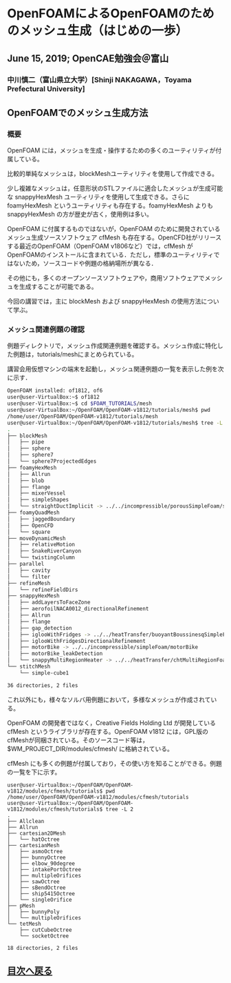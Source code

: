 # OpenFOAMによるOpenFOAMのためのメッシュ生成（はじめの一歩）
## June 15, 2019; OpenCAE勉強会＠富山
### 中川慎二（富山県立大学）[Shinji NAKAGAWA，Toyama Prefectural University]  


## OpenFOAMでのメッシュ生成方法

### 概要

OpenFOAM には，メッシュを生成・操作するための多くのユーティリティが付属している。

比較的単純なメッシュは，blockMeshユーティリティを使用して作成できる。

少し複雑なメッシュは，任意形状のSTLファイルに適合したメッシュが生成可能な snappyHexMesh ユーティリティを使用して生成できる。さらに foamyHexMesh というユーティリティも存在する。foamyHexMesh よりも snappyHexMesh の方が歴史が古く，使用例は多い。

OpenFOAM に付属するものではないが，OpenFOAM のために開発されているメッシュ生成ソースソフトウェア cfMesh も存在する。OpenCFD社がリリースする最近のOpenFOAM（OpenFOAM v1806など）では，cfMesh がOpenFOAMのインストールに含まれている．ただし，標準のユーティリティではないため，ソースコードや例題の格納場所が異なる．

その他にも，多くのオープンソースソフトウェアや，商用ソフトウェアでメッシュを生成することが可能である。

今回の講習では，主に blockMesh および snappyHexMesh の使用方法について学ぶ。


### メッシュ関連例題の確認

例題ディレクトリで，メッシュ作成関連例題を確認する。メッシュ作成に特化した例題は，tutorials/meshにまとめられている。

講習会用仮想マシンの端末を起動し，メッシュ関連例題の一覧を表示した例を次に示す．

``` bash
OpenFOAM installed: of1812, of6
user@user-VirtualBox:~$ of1812 
user@user-VirtualBox:~$ cd $FOAM_TUTORIALS/mesh
user@user-VirtualBox:~/OpenFOAM/OpenFOAM-v1812/tutorials/mesh$ pwd
/home/user/OpenFOAM/OpenFOAM-v1812/tutorials/mesh
user@user-VirtualBox:~/OpenFOAM/OpenFOAM-v1812/tutorials/mesh$ tree -L 2
.
├── blockMesh
│   ├── pipe
│   ├── sphere
│   ├── sphere7
│   └── sphere7ProjectedEdges
├── foamyHexMesh
│   ├── Allrun
│   ├── blob
│   ├── flange
│   ├── mixerVessel
│   ├── simpleShapes
│   └── straightDuctImplicit -> ../../incompressible/porousSimpleFoam/straightDuctImplicit
├── foamyQuadMesh
│   ├── jaggedBoundary
│   ├── OpenCFD
│   └── square
├── moveDynamicMesh
│   ├── relativeMotion
│   ├── SnakeRiverCanyon
│   └── twistingColumn
├── parallel
│   ├── cavity
│   └── filter
├── refineMesh
│   └── refineFieldDirs
├── snappyHexMesh
│   ├── addLayersToFaceZone
│   ├── aerofoilNACA0012_directionalRefinement
│   ├── Allrun
│   ├── flange
│   ├── gap_detection
│   ├── iglooWithFridges -> ../../heatTransfer/buoyantBoussinesqSimpleFoam/iglooWithFridges
│   ├── iglooWithFridgesDirectionalRefinement
│   ├── motorBike -> ../../incompressible/simpleFoam/motorBike
│   ├── motorBike_leakDetection
│   └── snappyMultiRegionHeater -> ../../heatTransfer/chtMultiRegionFoam/snappyMultiRegionHeater
└── stitchMesh
    └── simple-cube1

36 directories, 2 files
```

これ以外にも，様々なソルバ用例題において，多様なメッシュが作成されている。  

OpenFOAM の開発者ではなく，Creative Fields Holding Ltd が開発している cfMesh というライブラリが存在する。OpenFOAM v1812 には，GPL版のcfMeshが同梱されている。そのソースコード等は，$WM_PROJECT_DIR/modules/cfmesh/ に格納されている。

cfMesh にも多くの例題が付属しており，その使い方を知ることができる。例題の一覧を下に示す。

```
user@user-VirtualBox:~/OpenFOAM/OpenFOAM-v1812/modules/cfmesh/tutorials$ pwd
/home/user/OpenFOAM/OpenFOAM-v1812/modules/cfmesh/tutorials
user@user-VirtualBox:~/OpenFOAM/OpenFOAM-v1812/modules/cfmesh/tutorials$ tree -L 2
.
├── Allclean
├── Allrun
├── cartesian2DMesh
│   └── hatOctree
├── cartesianMesh
│   ├── asmoOctree
│   ├── bunnyOctree
│   ├── elbow_90degree
│   ├── intakePortOctree
│   ├── multipleOrifices
│   ├── sawOctree
│   ├── sBendOctree
│   ├── ship5415Octree
│   └── singleOrifice
├── pMesh
│   ├── bunnyPoly
│   └── multipleOrifices
└── tetMesh
    ├── cutCubeOctree
    └── socketOctree

18 directories, 2 files
```


## [目次へ戻る](index_j.md)